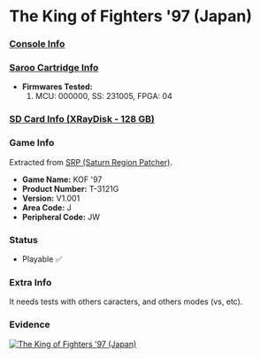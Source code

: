 # The King of Fighters '97 (Japan)

### [Console Info](../../../../Info/Consoles/VA13/README.md)

### [Saroo Cartridge Info](../../../../Info/Cartridges/RetroGameParadiseStore/1.32F/README.md)

- <b>Firmwares Tested:</b>
  1. MCU: 000000, SS: 231005, FPGA: 04

### [SD Card Info (XRayDisk - 128 GB)](../../../../Info/SdCards/XRayDisk/128GB/README.md)

### Game Info

Extracted from [SRP (Saturn Region Patcher)](https://segaxtreme.net/resources/saturn-region-patcher.81/download).

- <b>Game Name:</b> KOF '97
- <b>Product Number:</b> T-3121G
- <b>Version:</b> V1.001
- <b>Area Code:</b> J
- <b>Peripheral Code:</b> JW

### Status

- Playable :white_check_mark:

### Extra Info

It needs tests with others caracters, and others modes (vs, etc).

### Evidence

[![The King of Fighters '97 (Japan)](https://img.youtube.com/vi/jpQxw7VGcC4/0.jpg)](https://www.youtube.com/watch?v=jpQxw7VGcC4)
